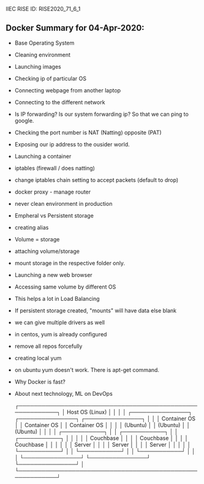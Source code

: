 IIEC RISE ID: RISE2020_71_6_1

## Docker Summary for 04-Apr-2020:
- Base Operating System
- Cleaning environment
- Launching images
- Checking ip of particular OS
- Connecting webpage from another laptop
- Connecting to the different network
- Is IP forwarding? Is our system forwarding ip? So that we can ping to google.
- Checking the port number is NAT (Natting) opposite (PAT)
- Exposing our ip address to the ousider world.
- Launching a container
- iptables (firewall / does natting)
- change iptables chain setting to accept packets (default to drop)
- docker proxy - manage router
- never clean environment in production
- Empheral vs Persistent storage
- creating alias
- Volume = storage
- attaching volume/storage
- mount storage in the respective folder only.
- Launching a new web browser
- Accessing same volume by different OS
- This helps a lot in Load Balancing
- If persistent storage created, "mounts" will have data else blank
- we can give multiple drivers as well
- in centos, yum is already configured
- remove all repos forcefully
- creating local yum
- on ubuntu yum doesn't work. There is apt-get command.
- Why Docker is fast?
- About next technology, ML on DevOps


	┌──────────────────────────────────────────────────────────┐
	│                     Host OS (Linux)                      │
	│                                                          │
	│  ┌───────────────┐ ┌───────────────┐  ┌───────────────┐  │
	│  │ Container OS  │ │ Container OS  │  │ Container OS  │  │
	│  │   (Ubuntu)    │ │   (Ubuntu)    │  │   (Ubuntu)    │  │
	│  │ ┌───────────┐ │ │ ┌───────────┐ │  │ ┌───────────┐ │  │
	│  │ │ Couchbase │ │ │ │ Couchbase │ │  │ │ Couchbase │ │  │
	│  │ │  Server   │ │ │ │  Server   │ │  │ │  Server   │ │  │
	│  │ └───────────┘ │ │ └───────────┘ │  │ └───────────┘ │  │
	│  └───────────────┘ └───────────────┘  └───────────────┘  │
	└──────────────────────────────────────────────────────────┘
